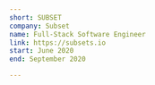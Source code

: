 ```yaml
---
short: SUBSET
company: Subset
name: Full-Stack Software Engineer
link: https://subsets.io
start: June 2020
end: September 2020

---
```


